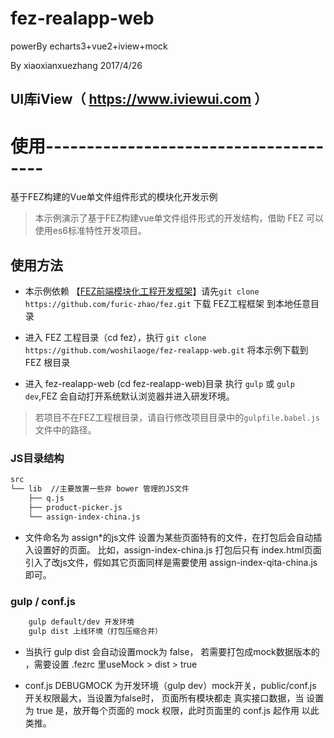 fez-realapp-web
====
powerBy echarts3+vue2+iview+mock

By xiaoxianxuezhang   2017/4/26


## UI库iView（ https://www.iviewui.com ）

# 使用--------------------------------------
基于FEZ构建的Vue单文件组件形式的模块化开发示例

> 本示例演示了基于FEZ构建vue单文件组件形式的开发结构，借助 FEZ 可以使用es6标准特性开发项目。

## 使用方法

- 本示例依赖 【[FEZ前端模块化工程开发框架](https://github.com/furic-zhao/fez)】请先`git clone https://github.com/furic-zhao/fez.git` 下载 FEZ工程框架 到本地任意目录

- 进入 FEZ 工程目录（cd fez），执行 `git clone https://github.com/woshilaoge/fez-realapp-web.git` 将本示例下载到 FEZ 根目录

- 进入 fez-realapp-web (cd fez-realapp-web)目录 执行 `gulp` 或 `gulp dev`,FEZ 会自动打开系统默认浏览器并进入研发环境。

> 若项目不在FEZ工程根目录，请自行修改项目目录中的`gulpfile.babel.js`文件中的路径。

### JS目录结构

````bash
src
└── lib  //主要放置一些非 bower 管理的JS文件
    ├── q.js
    ├── product-picker.js
    └── assign-index-china.js
````
- 文件命名为 assign*的js文件 设置为某些页面特有的文件，在打包后会自动插入设置好的页面。
 比如，assign-index-china.js 打包后只有 index.html页面引入了改js文件，假如其它页面同样是需要使用
 assign-index-qita-china.js 即可。


### gulp / conf.js

````bash
    gulp default/dev 开发环境
    gulp dist 上线环境（打包压缩合并）
````
- 当执行 gulp dist 会自动设置mock为 false， 若需要打包成mock数据版本的 ，需要设置
 .fezrc 里useMock > dist > true

- conf.js DEBUGMOCK 为开发环境（gulp dev）mock开关，public/conf.js 开关权限最大，当设置为false时，
 页面所有模块都走 真实接口数据，当 设置为 true 是，放开每个页面的 mock 权限，此时页面里的 conf.js 起作用
 以此类推。
